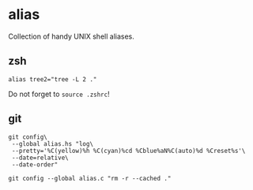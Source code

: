 # alias

Collection of handy UNIX shell aliases.

## zsh

```shell
alias tree2="tree -L 2 ."
```

Do not forget to `source .zshrc`!

## git

```shell
git config\
 --global alias.hs "log\
 --pretty='%C(yellow)%h %C(cyan)%cd %Cblue%aN%C(auto)%d %Creset%s'\
 --date=relative\
 --date-order"
```

```shell
git config --global alias.c "rm -r --cached ."
```
